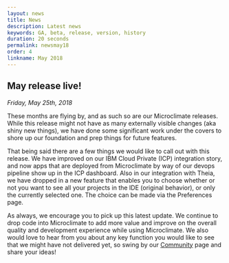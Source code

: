 ```yaml
---
layout: news
title: News
description: Latest news
keywords: GA, beta, release, version, history
duration: 20 seconds
permalink: newsmay18
order: 4
linkname: May 2018
---
```


## May release live!

*Friday, May 25th, 2018*

These months are flying by, and as such so are our Microclimate releases. While this release might not have as many externally visible changes (aka shiny new things), we have done some significant work under the covers to shore up our foundation and prep things for future features.

That being said there are a few things we would like to call out with this release. We have improved on our IBM Cloud Private (ICP) integration story, and now apps that are deployed from Microclimate by way of our devops pipeline show up in the ICP dashboard. Also in our integration with Theia, we have dropped in a new feature that enables you to choose whether or not you want to see all your projects in the IDE (original behavior), or only the currently selected one. The choice can be made via the Preferences page.

As always, we encourage you to pick up this latest update. We continue to drop code into Microclimate to add more value and improve on the overall quality and development experience while using Microclimate. We also would love to hear from you about any key function you would like to see that we might have not delivered yet, so swing by our [Community](./community) page and share your ideas!
